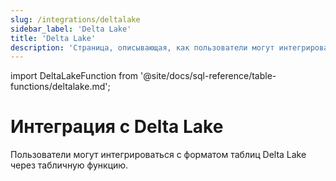 ```yaml
---
slug: /integrations/deltalake
sidebar_label: 'Delta Lake'
title: 'Delta Lake'
description: 'Страница, описывающая, как пользователи могут интегрироваться с форматом таблиц Delta Lake через табличную функцию.'
---
```


import DeltaLakeFunction from '@site/docs/sql-reference/table-functions/deltalake.md';


# Интеграция с Delta Lake

Пользователи могут интегрироваться с форматом таблиц Delta Lake через табличную функцию. 

<DeltaLakeFunction/>
